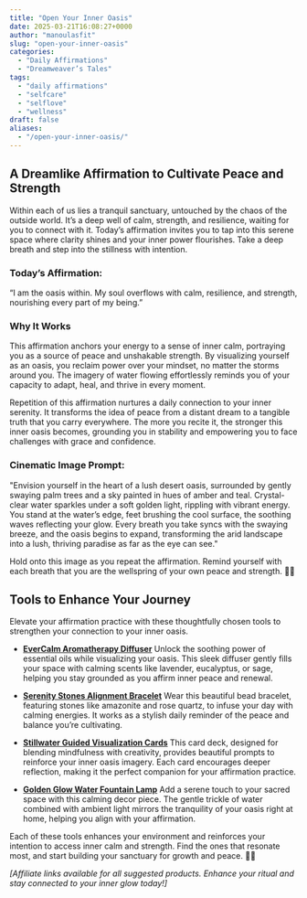 ```yaml
---
title: "Open Your Inner Oasis"
date: 2025-03-21T16:08:27+0000
author: "manoulasfit"
slug: "open-your-inner-oasis"
categories:
  - "Daily Affirmations"
  - "Dreamweaver’s Tales"
tags:
  - "daily affirmations"
  - "selfcare"
  - "selflove"
  - "wellness"
draft: false
aliases:
  - "/open-your-inner-oasis/"
---
```

## A Dreamlike Affirmation to Cultivate Peace and Strength

Within each of us lies a tranquil sanctuary, untouched by the chaos of the outside world. It’s a deep well of calm, strength, and resilience, waiting for you to connect with it. Today’s affirmation invites you to tap into this serene space where clarity shines and your inner power flourishes. Take a deep breath and step into the stillness with intention.

### Today’s Affirmation:

“I am the oasis within. My soul overflows with calm, resilience, and strength, nourishing every part of my being.”

### Why It Works

This affirmation anchors your energy to a sense of inner calm, portraying you as a source of peace and unshakable strength. By visualizing yourself as an oasis, you reclaim power over your mindset, no matter the storms around you. The imagery of water flowing effortlessly reminds you of your capacity to adapt, heal, and thrive in every moment.

Repetition of this affirmation nurtures a daily connection to your inner serenity. It transforms the idea of peace from a distant dream to a tangible truth that you carry everywhere. The more you recite it, the stronger this inner oasis becomes, grounding you in stability and empowering you to face challenges with grace and confidence.

### Cinematic Image Prompt:

"Envision yourself in the heart of a lush desert oasis, surrounded by gently swaying palm trees and a sky painted in hues of amber and teal. Crystal-clear water sparkles under a soft golden light, rippling with vibrant energy. You stand at the water’s edge, feet brushing the cool surface, the soothing waves reflecting your glow. Every breath you take syncs with the swaying breeze, and the oasis begins to expand, transforming the arid landscape into a lush, thriving paradise as far as the eye can see."

Hold onto this image as you repeat the affirmation. Remind yourself with each breath that you are the wellspring of your own peace and strength. 🌿💧

## Tools to Enhance Your Journey

Elevate your affirmation practice with these thoughtfully chosen tools to strengthen your connection to your inner oasis.

- **[EverCalm Aromatherapy Diffuser](https://amzn.to/4iugX1M)**
Unlock the soothing power of essential oils while visualizing your oasis. This sleek diffuser gently fills your space with calming scents like lavender, eucalyptus, or sage, helping you stay grounded as you affirm inner peace and renewal.

- **[Serenity Stones Alignment Bracelet](https://amzn.to/4bKvKmp)**
Wear this beautiful bead bracelet, featuring stones like amazonite and rose quartz, to infuse your day with calming energies. It works as a stylish daily reminder of the peace and balance you’re cultivating.

- **[Stillwater Guided Visualization Cards](https://amzn.to/4bLUURz)**
This card deck, designed for blending mindfulness with creativity, provides beautiful prompts to reinforce your inner oasis imagery. Each card encourages deeper reflection, making it the perfect companion for your affirmation practice.

- **[Golden Glow Water Fountain Lamp](https://amzn.to/41OZb24)**
Add a serene touch to your sacred space with this calming decor piece. The gentle trickle of water combined with ambient light mirrors the tranquility of your oasis right at home, helping you align with your affirmation.

Each of these tools enhances your environment and reinforces your intention to access inner calm and strength. Find the ones that resonate most, and start building your sanctuary for growth and peace. 🌸✨

*[Affiliate links available for all suggested products. Enhance your ritual and stay connected to your inner glow today!]*